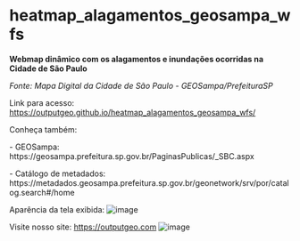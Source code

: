 # heatmap_alagamentos_geosampa_wfs
<p><strong>Webmap dinâmico com os alagamentos e inundações ocorridas na Cidade de São Paulo</strong></p>
<p><i>Fonte: Mapa Digital da Cidade de São Paulo - GEOSampa/PrefeituraSP</i></p>

Link para acesso: https://outputgeo.github.io/heatmap_alagamentos_geosampa_wfs/

<p>Conheça também:</p>
<p>- GEOSampa: https://geosampa.prefeitura.sp.gov.br/PaginasPublicas/_SBC.aspx</p>
<p>- Catálogo de metadados: https://metadados.geosampa.prefeitura.sp.gov.br/geonetwork/srv/por/catalog.search#/home</p>

Aparência da tela exibida:
![image](https://github.com/OutputGEO/heatmap_alagamentos_geosampa_wfs/assets/150393907/1dd19d21-d39b-43a8-8ea4-80fc728945ad)

Visite nosso site: https://outputgeo.com
![image](https://github.com/OutputGEO/heatmap_alagamentos_geosampa_wfs/assets/150393907/71834da3-04db-44fa-8c67-075c98428e8a)


